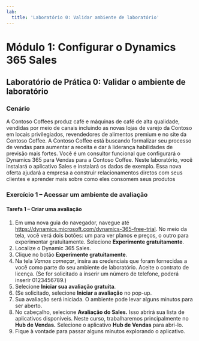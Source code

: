 ```yaml
---
lab:
  title: 'Laboratório 0: Validar ambiente de laboratório'
---
```


# Módulo 1: Configurar o Dynamics 365 Sales

## Laboratório de Prática 0: Validar o ambiente de laboratório

### Cenário
A Contoso Coffees produz café e máquinas de café de alta qualidade, vendidas por meio de canais incluindo as novas lojas de varejo da Contoso em locais privilegiados, revendedores de alimentos premium e no site da Contoso Coffee.
A Contoso Coffee está buscando formalizar seu processo de vendas para aumentar a receita e dar à liderança habilidades de previsão mais fortes. Você é um consultor funcional que configurará o Dynamics 365 para Vendas para a Contoso Coffee. Neste laboratório, você instalará o aplicativo Sales e instalará os dados de exemplo.
Essa nova oferta ajudará a empresa a construir relacionamentos diretos com seus clientes e aprender mais sobre como eles consomem seus produtos

### Exercício 1 – Acessar um ambiente de avaliação

#### Tarefa 1 – Criar uma avaliação
1. Em uma nova guia do navegador, navegue até https://dynamics.microsoft.com/dynamics-365-free-trial. No meio da tela, você verá dois botões: um para ver planos e preços, o outro para experimentar gratuitamente. Selecione **Experimente gratuitamente**.
3. Localize o Dynamic 365 Sales.
4. Clique no botão **Experimente gratuitamente**.
5. Na tela *Vamos começar*, insira as credenciais que foram fornecidas a você como parte do seu ambiente de laboratório. Aceite o contrato de licença. (Se for solicitado a inserir um número de telefone, poderá inserir 0123456789.)
6. Selecione **Iniciar sua avaliação gratuita**.
7. (Se solicitado, selecione **Iniciar a avaliação** no pop-up.
8. Sua avaliação será iniciada. O ambiente pode levar alguns minutos para ser aberto.
9. No cabeçalho, selecione **Avaliação do Sales.** Isso abrirá sua lista de aplicativos disponíveis. Neste curso, trabalharemos principalmente no **Hub de Vendas.** Selecione o aplicativo **Hub de Vendas** para abri-lo.
10. Fique à vontade para passar alguns minutos explorando o aplicativo.

